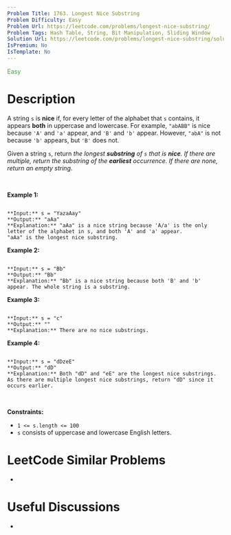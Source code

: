```yaml
---
Problem Title: 1763. Longest Nice Substring
Problem Difficulty: Easy
Problem Url: https://leetcode.com/problems/longest-nice-substring/
Problem Tags: Hash Table, String, Bit Manipulation, Sliding Window
Solution Url: https://leetcode.com/problems/longest-nice-substring/solution/
IsPremium: No
IsTemplate: No
---
```


<span style="color: rgb(67, 160, 71);">Easy</span>

# Description

A string `s` is **nice** if, for every letter of the alphabet that `s` contains, it appears **both** in uppercase and lowercase. For example, `"abABB"` is nice because `'A'` and `'a'` appear, and `'B'` and `'b'` appear. However, `"abA"` is not because `'b'` appears, but `'B'` does not.


Given a string `s`, return *the longest **substring** of `s` that is **nice**. If there are multiple, return the substring of the **earliest** occurrence. If there are none, return an empty string*.


 


**Example 1:**



```

**Input:** s = "YazaAay"
**Output:** "aAa"
**Explanation:** "aAa" is a nice string because 'A/a' is the only letter of the alphabet in s, and both 'A' and 'a' appear.
"aAa" is the longest nice substring.

```

**Example 2:**



```

**Input:** s = "Bb"
**Output:** "Bb"
**Explanation:** "Bb" is a nice string because both 'B' and 'b' appear. The whole string is a substring.
```

**Example 3:**



```

**Input:** s = "c"
**Output:** ""
**Explanation:** There are no nice substrings.
```

**Example 4:**



```

**Input:** s = "dDzeE"
**Output:** "dD"
**Explanation:** Both "dD" and "eE" are the longest nice substrings.
As there are multiple longest nice substrings, return "dD" since it occurs earlier.
```

 


**Constraints:**


* `1 <= s.length <= 100`
* `s` consists of uppercase and lowercase English letters.




# LeetCode Similar Problems

- []()

# Useful Discussions

- []()
